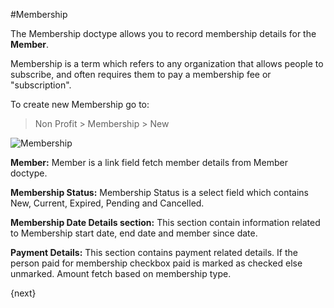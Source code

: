 #Membership

The Membership doctype allows you to record membership details for the **Member**.

Membership is a term which refers to any organization that allows people to subscribe, and often requires them to pay a membership fee or "subscription".


To create new Membership go to:

> Non Profit > Membership > New

<img class="screenshot" alt="Membership" src="{{docs_base_url}}/assets/img/non_profit/membership/membership.png">

**Member:** Member is a link field fetch member details from Member doctype.

**Membership Status:** Membership Status is a select field which contains New, Current, Expired, Pending and Cancelled.

**Membership Date Details section:** This section contain information related to Membership start date, end date and member since date.

**Payment Details:** This section contains payment related details. If the person paid for membership checkbox paid is marked as checked else unmarked.
Amount fetch based on membership type.

{next}